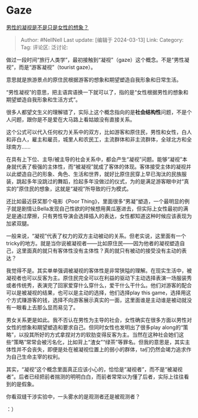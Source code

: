 # Gaze

[男性的凝视是不是只是女性的想象？](https://www.zhihu.com/question/641081823/answer/3428536516)

> Author: #NellNell
> Last update: [编辑于 2024-03-13]
> Link:
> Category:
> Tag:
> 评论区:
> 泛讨论:

做过一段时间“旅行人类学”，最初接触到“凝视”（gaze）这个概念。不是“男性凝视”，而是“游客凝视”（tourist gaze）。

意思就是旅游景点的原住民根据游客的想象和期望塑造自我形象和日常生活。

“男性凝视”的意思，把主语宾语换一下就可以了，指的是“女性根据男性的想象和期望塑造自我形象和生活方式”。

很多人都望文生义的理解错了，实际上这个概念指向的是**社会结构性**问题，不是个人问题，跟你是不是爱在大马路上看姑娘没有直接关系。

这个公式可以代入任何权力关系中的双方，比如游客和原住民，男性和女性，白人和非白人，雇主和雇员，城里人和农民工，主流群体和非主流群体，全球北方和全球南方……

在具有上下位、主导/被主导的社会关系中，都会产生“凝视”问题。能够“凝视”本身就代表了极强的主体性，而“被凝视”就成了客体的体现。客体接受主体的凝视并以此塑造自己的形象、角色、生活和世界，就好比原住民穿上早已淘汰的民族服装，跳起多年没跳过的舞蹈，捡起多年没做过的仪式，为的是满足游客眼中对“真实的”原住民的想象，这就是“凝视”所导致的行为模式。

还比如最近获奖那个电影《Poor Thing》，里面很多“男凝”塑造，一个最明显的例子就是剧情让Bella发现自己性欲的时候想用黄瓜塞进去，但实际上女性最初的满足是通过摩擦，只有男性导演会选择插入的表达，女性都知道这种时候应该表现为加紧双腿。

一般来说，“凝视”代表了权力的双方主动被动的关系。但老实说，这里面有一个tricky的地方。就是当你说被凝视者——比如原住民——因为他者的凝视塑造自己，这里面真的就只有客体性没有主体性？真的就只有被动的接受没有主动的表达？

我觉得不是。其实单单强调被凝视的客体性是非常狭隘的理解。在现实生活中，被凝视者也可以反客为主。原住民完全可以在利益的驱动下主动选择表演一场服装秀或者传统秀，表演完了回家爱穿什么穿什么，爱干什么干什么。他们对游客的配合可以是被凝视的结果，也可以是主动的选择，他们选择play this game，选择用这个方式赚游客的钱，选择不向游客展示真实的一面，这里面谁是主动谁是被动就没有一眼看上去那么显而易见了。

男女关系更是如此。我不否认在男性为主导的社会，女性确实在很多方面以男性对女性的想象和期望塑造和要求自己。但同时女性也发明出了很多play along的“策略”，以投其所好的方式拿捏对方的软肋变得反客为主。当然在这种社会她们这些“策略”常常会被污名化，比如背上“渣女”“绿茶”等罪名。但我的意思是，其实主体性并不会丧失，即便是处在被凝视位置上的弱小的群体，ta们仍然会竭力追求作为自己生命主宰的权利。

其实，“凝视”这个概念里面真正应该小心的，恰恰是“凝视者”，而不是“被凝视者”。后者已经把前者揣测的明明白白，而前者常常以为懂了后者，实际上往往看到的是假象。

你看双缝干涉实验中，一头雾水的是观测者还是被观测者？

：）
